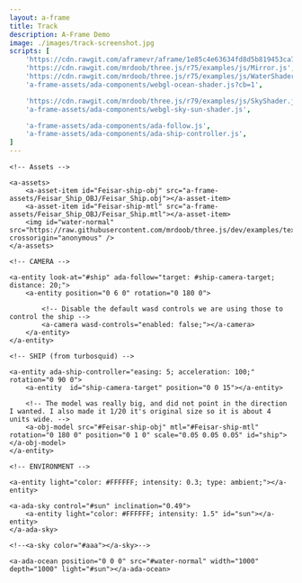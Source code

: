 ```yaml
---
layout: a-frame
title: Track
description: A-Frame Demo
image: ./images/track-screenshot.jpg
scripts: [
	'https://cdn.rawgit.com/aframevr/aframe/1e85c4e63634fd8d5b819453ca7e76bd8568dadf/dist/aframe.min.js', # master at the time of writing
	'https://cdn.rawgit.com/mrdoob/three.js/r75/examples/js/Mirror.js', # For a-ada-ocean
	'https://cdn.rawgit.com/mrdoob/three.js/r75/examples/js/WaterShader.js', # For a-ada-ocean
	'a-frame-assets/ada-components/webgl-ocean-shader.js?cb=1',

	'https://cdn.rawgit.com/mrdoob/three.js/r79/examples/js/SkyShader.js', # For the sky/sun
	'a-frame-assets/ada-components/webgl-sky-sun-shader.js',

	'a-frame-assets/ada-components/ada-follow.js',
	'a-frame-assets/ada-components/ada-ship-controller.js',
]
---
```


<a-scene inspector>

	<!-- Assets -->

	<a-assets>
		<a-asset-item id="Feisar-ship-obj" src="a-frame-assets/Feisar_Ship_OBJ/Feisar_Ship.obj"></a-asset-item>
		<a-asset-item id="Feisar-ship-mtl" src="a-frame-assets/Feisar_Ship_OBJ/Feisar_Ship.mtl"></a-asset-item>
		<img id="water-normal" src="https://raw.githubusercontent.com/mrdoob/three.js/dev/examples/textures/waternormals.jpg" crossorigin="anonymous" />
	</a-assets>

	<!-- CAMERA -->

	<a-entity look-at="#ship" ada-follow="target: #ship-camera-target; distance: 20;">
		<a-entity position="0 6 0" rotation="0 180 0">

			<!-- Disable the default wasd controls we are using those to control the ship -->
			<a-camera wasd-controls="enabled: false;"></a-camera>
		</a-entity>
	</a-entity>

	<!-- SHIP (from turbosquid) -->

	<a-entity ada-ship-controller="easing: 5; acceleration: 100;" rotation="0 90 0">
		<a-entity  id="ship-camera-target" position="0 0 15"></a-entity>

		<!-- The model was really big, and did not point in the direction I wanted. I also made it 1/20 it's original size so it is about 4 units wide. -->
		<a-obj-model src="#Feisar-ship-obj" mtl="#Feisar-ship-mtl" rotation="0 180 0" position="0 1 0" scale="0.05 0.05 0.05" id="ship"></a-obj-model>
	</a-entity>

	<!-- ENVIRONMENT -->

	<a-entity light="color: #FFFFFF; intensity: 0.3; type: ambient;"></a-entity>

	<a-ada-sky control="#sun" inclination="0.49">
		<a-entity light="color: #FFFFFF; intensity: 1.5" id="sun"></a-entity>
	</a-ada-sky>

	<!--<a-sky color="#aaa"></a-sky>-->

	<a-ada-ocean position="0 0 0" src="#water-normal" width="1000" depth="1000" light="#sun"></a-ada-ocean>

</a-scene>

<script>

</script>